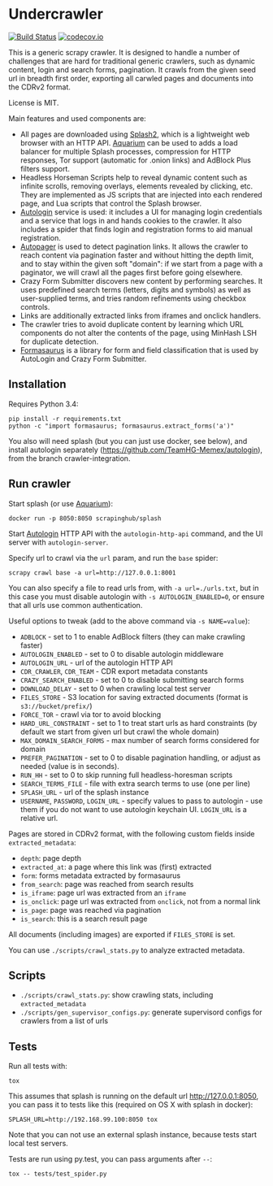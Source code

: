 Undercrawler
============

[![Build Status](https://travis-ci.org/TeamHG-Memex/undercrawler.svg?branch=master)](https://travis-ci.org/TeamHG-Memex/undercrawler)
[![codecov.io](https://codecov.io/github/TeamHG-Memex/undercrawler/coverage.svg?branch=master)](https://codecov.io/github/TeamHG-Memex/undercrawler?branch=master)

This is a generic scrapy crawler. It is designed to handle a number
of challenges that are hard for traditional generic crawlers, such as
dynamic content, login and search forms, pagination. It crawls from the given
seed url in breadth first order,
exporting all carwled pages and documents into the CDRv2 format.

License is MIT.

Main features and used components are:

- All pages are downloaded using [Splash2](https://github.com/scrapinghub/splash),
  which is a lightweight web browser with an HTTP API.
  [Aquarium](https://github.com/TeamHG-Memex/aquarium) can be used to
  adds a load balancer for multiple Splash processes,
  compression for HTTP responses, Tor support (automatic for .onion links) and
  AdBlock Plus filters support.
- Headless Horseman Scripts help to reveal dynamic content
  such as infinite scrolls, removing overlays,
  elements revealed by clicking, etc.
  They are implemented as JS scripts that are injected into each rendered page,
  and Lua scripts that control the Splash browser.
- [Autologin](https://github.com/TeamHG-Memex/autologin) service is used:
  it includes a UI for managing login credentials and a service that logs in
  and hands cookies to the crawler.
  It also includes a spider that finds login and registration forms
  to aid manual registration.
- [Autopager](https://github.com/TeamHG-Memex/autopager) is used to detect
  pagination links. It allows the crawler to reach content via pagination
  faster and without hitting the depth limit,
  and to stay within the given soft "domain":
  if we start from a page with a paginator,
  we will crawl all the pages first before going elsewhere.
- Crazy Form Submitter discovers new content by performing searches.
  It uses predefined search terms (letters, digits and symbols) as well as
  user-supplied terms, and tries random refinements using checkbox controls.
- Links are additionally extracted links from iframes and onclick handlers.
- The crawler tries to avoid duplicate content by learning which URL
  components do not alter the contents of the page, using MinHash LSH
  for duplicate detection.
- [Formasaurus](https://github.com/TeamHG-Memex/Formasaurus) is a library
  for form and field classification that is used by AutoLogin and
  Crazy Form Submitter.

Installation
------------

Requires Python 3.4:

    pip install -r requirements.txt
    python -c "import formasaurus; formasaurus.extract_forms('a')"

You also will need splash (but you can just use docker, see below),
and install autologin separately (https://github.com/TeamHG-Memex/autologin),
from the branch crawler-integration.

Run crawler
-----------

Start splash (or use [Aquarium](https://github.com/TeamHG-Memex/aquarium)):

    docker run -p 8050:8050 scrapinghub/splash

Start [Autologin](https://github.com/TeamHG-Memex/autologin) HTTP API
with the ``autologin-http-api`` command,
and the UI server with ``autologin-server``.

Specify url to crawl via the ``url`` param, and run the ``base`` spider:

    scrapy crawl base -a url=http://127.0.0.1:8001

You can also specify a file to read urls from, with ``-a url=./urls.txt``,
but in this case you must disable autologin with ``-s AUTOLOGIN_ENABLED=0``,
or ensure that all urls use common authentication.

Useful options to tweak (add to the above command via ``-s NAME=value``):

- ``ADBLOCK`` - set to 1 to enable AdBlock filters (they can make crawling faster)
- ``AUTOLOGIN_ENABLED`` - set to 0 to disable autologin middleware
- ``AUTOLOGIN_URL`` - url of the autologin HTTP API
- ``CDR_CRAWLER``, ``CDR_TEAM`` - CDR export metadata constants
- ``CRAZY_SEARCH_ENABLED`` - set to 0 to disable submitting search forms
- ``DOWNLOAD_DELAY`` - set to 0 when crawling local test server
- ``FILES_STORE`` - S3 location for saving extracted documents
  (format is ``s3://bucket/prefix/``)
- ``FORCE_TOR`` - crawl via tor to avoid blocking
- ``HARD_URL_CONSTRAINT`` - set to 1 to treat start urls as hard constraints
  (by default we start from given url but crawl the whole domain)
- ``MAX_DOMAIN_SEARCH_FORMS`` - max number of search forms considered for domain
- ``PREFER_PAGINATION`` - set to 0 to disable pagination handling, or adjust
  as needed (value is in seconds).
- ``RUN_HH`` - set to 0 to skip running full headless-horesman scripts
- ``SEARCH_TERMS_FILE`` - file with extra search terms to use (one per line)
- ``SPLASH_URL`` - url of the splash instance
- ``USERNAME``, ``PASSWORD``, ``LOGIN_URL`` - specify values to pass to
  autologin - use them if you do not want to use autologin keychain UI.
  ``LOGIN_URL`` is a relative url.

Pages are stored in CDRv2 format, with the following custom fields inside
``extracted_metadata``:

- ``depth``: page depth
- ``extracted_at``: a page where this link was (first) extracted
- ``form``: forms metadata extracted by formasaurus
- ``from_search``: page was reached from search results
- ``is_iframe``: page url was extracted from an ``iframe``
- ``is_onclick``: page url was extracted from ``onclick``, not from a normal link
- ``is_page``: page was reached via pagination
- ``is_search``: this is a search result page

All documents (including images) are exported if ``FILES_STORE`` is set.

You can use ``./scripts/crawl_stats.py`` to analyze extracted metadata.

Scripts
-------

* ``./scripts/crawl_stats.py``:
  show crawling stats, including ``extracted_metadata``
* ``./scripts/gen_supervisor_configs.py``:
  generate supervisord configs for crawlers from a list of urls

Tests
-----

Run all tests with:

    tox

This assumes that splash is running on the default url http://127.0.0.1:8050,
you can pass it to tests like this (required on OS X with splash in docker):

    SPLASH_URL=http://192.168.99.100:8050 tox

Note that you can not use an external splash instance, because tests start
local test servers.

Tests are run using py.test, you can pass arguments after ``--``:

    tox -- tests/test_spider.py

